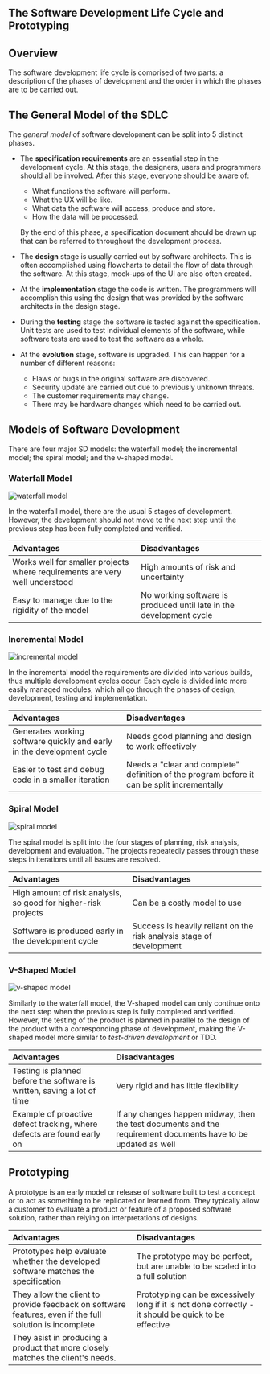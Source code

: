The Software Development Life Cycle and Prototyping
---------------------------------------------

## Overview

The software development life cycle is comprised of two parts: a description of the phases of development and the order in which the phases are to be carried out.

## The General Model of the SDLC

The *general model* of software development can be split into 5 distinct phases.

- The **specification requirements** are an essential step in the development cycle. At this stage, the designers, users and programmers should all be involved. After this stage, everyone should be aware of:
    - What functions the software will perform.
    - What the UX will be like.
    - What data the software will access, produce and store.
    - How the data will be processed.

   By the end of this phase, a specification document should be drawn up that can be referred to throughout the development process.

- The **design** stage is usually carried out by software architects. This is often accomplished using flowcharts to detail the flow of data through the software. At this stage, mock-ups of the UI are also often created.

- At the **implementation** stage the code is written. The programmers will accomplish this using the design that was provided by the software architects in the design stage.

- During the **testing** stage the software is tested against the specification. Unit tests are used to test individual elements of the software, while software tests are used to test the software as a whole.

- At the **evolution** stage, software is upgraded. This can happen for a number of different reasons:
    - Flaws or bugs in the original software are discovered.
    - Security update are carried out due to previously unknown threats.
    - The customer requirements may change.
    - There may be hardware changes which need to be carried out.

## Models of Software Development

There are four major SD models: the waterfall model; the incremental model; the spiral model; and the v-shaped model.

### Waterfall Model

![waterfall model](https://upload.wikimedia.org/wikipedia/commons/e/e2/Waterfall_model.svg)

In the waterfall model, there are the usual 5 stages of development. However, the development should not move to the next step until the previous step has been fully completed and verified.

| Advantages | Disadvantages |
| :--------- | :------------ |
| Works well for smaller projects where requirements are very well understood | High amounts of risk and uncertainty |
| Easy to manage due to the rigidity of the model | No working software is produced until late in the development cycle |

### Incremental Model

![incremental model](http://istqbexamcertification.com/wp-content/uploads/2012/01/Incremental_model.jpg)

In the incremental model the requirements are divided into various builds, thus multiple development cycles occur. Each cycle is divided into more easily managed modules, which all go through the phases of design, development, testing and implementation.

| Advantages | Disadvantages |
| :--------- | :------------ |
| Generates working software quickly and early in the development cycle | Needs good planning and design to work effectively |
| Easier to test and debug code in a smaller iteration | Needs a "clear and complete" definition of the program before it can be split incrementally |

### Spiral Model

![spiral model](http://4.bp.blogspot.com/-DrUmxAA-0ow/Tuel4-sLo1I/AAAAAAAAAIE/MziZ7Wnu1F8/s1600/Spiral_model.JPG)

The spiral model is split into the four stages of planning, risk analysis, development and evaluation. The projects repeatedly passes through these steps in iterations until all issues are resolved. 

| Advantages | Disadvantages |
| :--------- | :------------ |
| High amount of risk analysis, so good for higher-risk projects | Can be a costly model to use |
| Software is produced early in the development cycle | Success is heavily reliant on the risk analysis stage of development |

### V-Shaped Model

![v-shaped model](http://1.bp.blogspot.com/-puUJFe5lFHk/T4iml5pOc9I/AAAAAAAACb8/yKMKNb_ff8g/s1600/V-Shaped.png)

Similarly to the waterfall model, the V-shaped model can only continue onto the next step when the previous step is fully completed and verified. However, the testing of the product is planned in parallel to the design of the product with a corresponding phase of development, making the V-shaped model more similar to *test-driven development* or TDD.

| Advantages | Disadvantages |
| :--------- | :------------ |
| Testing is planned before the software is written, saving a lot of time | Very rigid and has little flexibility |
| Example of proactive defect tracking, where defects are found early on | If any changes happen midway, then the test documents and the requirement documents have to be updated as well |

## Prototyping

A prototype is an early model or release of software built to test a concept or to act as something to be replicated or learned from. They typically allow a customer to evaluate a product or feature of a proposed software solution, rather than relying on interpretations of designs.

| Advantages | Disadvantages |
| :--------- | :------------ |
| Prototypes help evaluate whether the developed software matches the specification | The prototype may be perfect, but are unable to be scaled into a full solution |
| They allow the client to provide feedback on software features, even if the full solution is incomplete | Prototyping can be excessively long if it is not done correctly - it should be quick to be effective |
| They asist in producing a product that more closely matches the client's needs. | |

